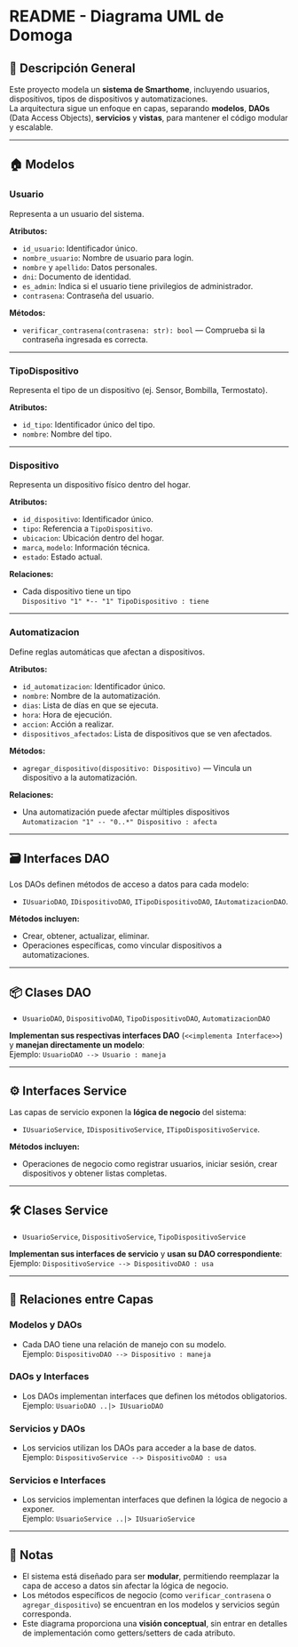 # README - Diagrama UML de Domoga

## 🌟 Descripción General

Este proyecto modela un **sistema de Smarthome**, incluyendo usuarios, dispositivos, tipos de dispositivos y automatizaciones.  
La arquitectura sigue un enfoque en capas, separando **modelos**, **DAOs** (Data Access Objects), **servicios** y **vistas**, para mantener el código modular y escalable.

---

## 🏠 Modelos

### **Usuario**
Representa a un usuario del sistema.

**Atributos:**
- `id_usuario`: Identificador único.
- `nombre_usuario`: Nombre de usuario para login.
- `nombre` y `apellido`: Datos personales.
- `dni`: Documento de identidad.
- `es_admin`: Indica si el usuario tiene privilegios de administrador.
- `contrasena`: Contraseña del usuario.

**Métodos:**
- `verificar_contrasena(contrasena: str): bool` — Comprueba si la contraseña ingresada es correcta.

---

### **TipoDispositivo**
Representa el tipo de un dispositivo (ej. Sensor, Bombilla, Termostato).

**Atributos:**
- `id_tipo`: Identificador único del tipo.
- `nombre`: Nombre del tipo.

---

### **Dispositivo**
Representa un dispositivo físico dentro del hogar.

**Atributos:**
- `id_dispositivo`: Identificador único.
- `tipo`: Referencia a `TipoDispositivo`.
- `ubicacion`: Ubicación dentro del hogar.
- `marca`, `modelo`: Información técnica.
- `estado`: Estado actual.

**Relaciones:**
- Cada dispositivo tiene un tipo  
  `Dispositivo "1" *-- "1" TipoDispositivo : tiene`

---

### **Automatizacion**
Define reglas automáticas que afectan a dispositivos.

**Atributos:**
- `id_automatizacion`: Identificador único.
- `nombre`: Nombre de la automatización.
- `dias`: Lista de días en que se ejecuta.
- `hora`: Hora de ejecución.
- `accion`: Acción a realizar.
- `dispositivos_afectados`: Lista de dispositivos que se ven afectados.

**Métodos:**
- `agregar_dispositivo(dispositivo: Dispositivo)` — Vincula un dispositivo a la automatización.

**Relaciones:**
- Una automatización puede afectar múltiples dispositivos  
  `Automatizacion "1" -- "0..*" Dispositivo : afecta`

---

## 🗃️ Interfaces DAO

Los DAOs definen métodos de acceso a datos para cada modelo:

- `IUsuarioDAO`, `IDispositivoDAO`, `ITipoDispositivoDAO`, `IAutomatizacionDAO`.

**Métodos incluyen:**
- Crear, obtener, actualizar, eliminar.
- Operaciones específicas, como vincular dispositivos a automatizaciones.

---

## 📦 Clases DAO

- `UsuarioDAO`, `DispositivoDAO`, `TipoDispositivoDAO`, `AutomatizacionDAO`  

**Implementan sus respectivas interfaces DAO** (`<<implementa Interface>>`) y **manejan directamente un modelo**:  
Ejemplo: `UsuarioDAO --> Usuario : maneja`

---

## ⚙️ Interfaces Service

Las capas de servicio exponen la **lógica de negocio** del sistema:

- `IUsuarioService`, `IDispositivoService`, `ITipoDispositivoService`.

**Métodos incluyen:**  
- Operaciones de negocio como registrar usuarios, iniciar sesión, crear dispositivos y obtener listas completas.

---

## 🛠️ Clases Service

- `UsuarioService`, `DispositivoService`, `TipoDispositivoService`  

**Implementan sus interfaces de servicio** y **usan su DAO correspondiente**:  
Ejemplo: `DispositivoService --> DispositivoDAO : usa`

---

## 🔗 Relaciones entre Capas

### Modelos y DAOs
- Cada DAO tiene una relación de manejo con su modelo.  
  Ejemplo: `DispositivoDAO --> Dispositivo : maneja`

### DAOs y Interfaces
- Los DAOs implementan interfaces que definen los métodos obligatorios.  
  Ejemplo: `UsuarioDAO ..|> IUsuarioDAO`

### Servicios y DAOs
- Los servicios utilizan los DAOs para acceder a la base de datos.  
  Ejemplo: `DispositivoService --> DispositivoDAO : usa`

### Servicios e Interfaces
- Los servicios implementan interfaces que definen la lógica de negocio a exponer.  
  Ejemplo: `UsuarioService ..|> IUsuarioService`

---

## 📝 Notas

- El sistema está diseñado para ser **modular**, permitiendo reemplazar la capa de acceso a datos sin afectar la lógica de negocio.
- Los métodos específicos de negocio (como `verificar_contrasena` o `agregar_dispositivo`) se encuentran en los modelos y servicios según corresponda.
- Este diagrama proporciona una **visión conceptual**, sin entrar en detalles de implementación como getters/setters de cada atributo.

